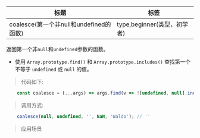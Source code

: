 |  标题   | 标签  |
|  ----  | ----  |
| coalesce(第一个非null和undefined的函数) | type,beginner(类型，初学者) |

返回第一个非`null`和`undefined`参数的函数。

* 使用 `Array.prototype.find()` 和 `Array.prototype.includes()` 查找第一个不等于 `undefined` 或 `null` 的值。

> 代码如下:

```js
    const coalesce = (...args) => args.find(v => ![undefined, null].includes(v));
```

> 调用方式:

```js
    coalesce(null, undefined, '', NaN, 'Waldo'); // ''
```

> 应用场景